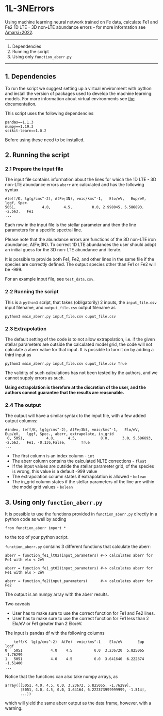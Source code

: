 # 1L-3NErrors

Using machine learning neural network trained on Fe data, calculate Fe1 and Fe2
1D LTE - 3D non-LTE abundance errors - for more information see [Amarsi+2022](https://arxiv.org/abs/2209.13449).


 ---

1. Dependencies
2. Running the script
3. Using only `function_aberr.py`

 ---

## 1. Dependencies

To run the script we suggest setting up a virtual environment with python and install the version of packages used to develop the machine learning models. For more information about virtual environments see [the documentation](https://docs.python.org/3/tutorial/venv.html). 

This script uses the following dependencies:

    pandas==1.1.3
    numpy==1.19.3
    scikit-learn==1.0.2

Before using these need to be installed. 

## 2. Running the script

### 2.1 Prepare the input file

The input file contains information about the lines for which the 1D LTE - 3D
non-LTE abundance errors `aberr` are calculated and has the following syntax

    #teff/K, lg(g/cms^-2), A(Fe;3N), vmic/kms^-1,   Elo/eV,   Eup/eV,    lggf, Spec.
    5051,            4.0,      4.5,         0.0, 2.998045, 5.586893, -2.563,   Fe1
    ...

Each row in the input file is the stellar parameter and then the line parameters
for a specific spectral line.

Please note that the abundance errors are functions of the 3D non-LTE iron
abundance, A(Fe;3N).  To correct 1D LTE abundances the user should adopt an
initial guess for the 3D non-LTE abundance and iterate.

It is possible to provide both Fe1, Fe2, and other lines in the same file if the
species are correctly defined. The output species other than Fe1 or Fe2 will be
-999. 

For an example input file, see `test_data.csv`. 

### 2.2 Running the script

This is a `python3` script, that takes (obligatorily) 2 inputs, the
`input_file.csv` input filename, and `output_file.csv` output filename as

    python3 main_aberr.py input_file.csv ouput_file.csv


### 2.3 Extrapolation

The default setting of the code is to not allow extrapolation, i.e. if the given
stellar parameters are outside the calculated model grid, the code will not
calculate a aberr value for that input. It is possible to turn it on by adding a
third input as 

    python3 main_aberr.py input_file.csv ouput_file.csv True

The validity of such calculations has not been tested by the authors, and we
cannot supply errors as such. 

**Using extrapolation is therefore at the discretion of the user, and the
authors cannot guarantee that the results are reasonable.**


### 2.4 The output

The output will have a similar syntax to the input file, with a few added output
columns:

    #index, teff/K, lg(g/cms^-2), A(Fe;3N), vmic/kms^-1,   Elo/eV,   Eup/eV,   lggf, Spec., aberr, extrapolate, in_grid
     0, 5051,          4.0,      4.5,	        0.0,      3.0, 5.586893, -2.563,   Fe1, -0.136,False,       True
	...

- The first column is an index column - `int`
- The aberr column contains the calculated NLTE corrections - `float`
- If the input values are outside the stellar parameter grid, of the species
    is wrong, this value is a default -999 value
- The extrapolation column states if extrapolation is allowed - `bolean`
- The in_grid column states if the stellar parameters of the line are within the
  model grid values - `bolean`


## 3. Using only `function_aberr.py`

It is possible to use the functions provided in `function_aberr.py` directly in
a python code as well by adding 

    from function_aberr import *

to the top of your python script.

`function_aberr.py` contains 3 different functions that calculate the aberr:

    aberr = function_fe1_lt02(input_parameters) #-> calculates aberr for Fe1 with elo < 2eV
	
	aberr = function_fe1_gt02(input_parameters) #-> calculates aberr for Fe1 with elo > 2eV
	
	aberr = function_fe2(input_parameters) 		#-> calculates aberr for Fe2

The output is an numpy array with the aberr results. 

Two caveats
- User has to make sure to use the correct function for Fe1 and Fe2 lines. 
- User has to make sure to use the correct function for Fe1 less than 2 Elo/eV or Fe1 greater than 2 Elo/eV. 

The input is pandas df with the following columns

	    teff/K  lg(g/cms^-2)  A(Fe)  vmic/kms^-1    Elo/eV       Eup     lggf
	0   5051             4.0    4.5          0.0  3.236720  5.825065 -1.76299
	1   5051             4.0    4.5          0.0  3.641640  6.222374 -1.51400
	...

Notice that the functions can also take numpy arrays, as

	array([[5051, 4.0, 4.5, 0.0, 3.23672, 5.825065, -1.76299],
	       [5051, 4.0, 4.5, 0.0, 3.64164, 6.222373999999999, -1.514],
		   ...])
    

which will yield the same aberr output as the data frame, however, with a
warning.
